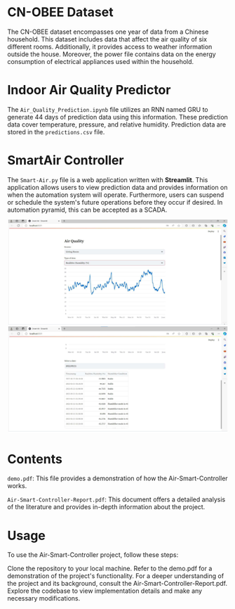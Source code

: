 # CN-OBEE Dataset

The CN-OBEE dataset encompasses one year of data from a Chinese household. This dataset includes data that affect the air quality of six different rooms. Additionally, it provides access to weather information outside the house. Moreover, the power file contains data on the energy consumption of electrical appliances used within the household.

# Indoor Air Quality Predictor
The `Air_Quality_Prediction.ipynb` file utilizes an RNN named GRU to generate 44 days of prediction data using this information. These prediction data cover temperature, pressure, and relative humidity. Prediction data are stored in the `predictions.csv` file.

# SmartAir Controller
The `Smart-Air.py` file is a web application written with **Streamlit**. This application allows users to view prediction data and provides information on when the automation system will operate. Furthermore, users can suspend or schedule the system's future operations before they occur if desired. In automation pyramid, this can be accepted as a SCADA.

<p align="center">
  <img src="1.png" alt="Image 1" width="500" height=240/>
  <img src="2.png" alt="Image 2" width="500"/>
</p>

# Contents
`demo.pdf`: This file provides a demonstration of how the Air-Smart-Controller works.

`Air-Smart-Controller-Report.pdf`: This document offers a detailed analysis of the literature and provides in-depth information about the project.

# Usage
To use the Air-Smart-Controller project, follow these steps:

Clone the repository to your local machine.
Refer to the demo.pdf for a demonstration of the project's functionality.
For a deeper understanding of the project and its background, consult the Air-Smart-Controller-Report.pdf.
Explore the codebase to view implementation details and make any necessary modifications.
